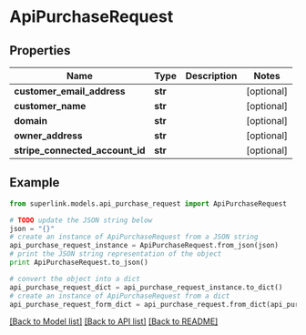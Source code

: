 # ApiPurchaseRequest


## Properties
Name | Type | Description | Notes
------------ | ------------- | ------------- | -------------
**customer_email_address** | **str** |  | [optional] 
**customer_name** | **str** |  | [optional] 
**domain** | **str** |  | [optional] 
**owner_address** | **str** |  | [optional] 
**stripe_connected_account_id** | **str** |  | [optional] 

## Example

```python
from superlink.models.api_purchase_request import ApiPurchaseRequest

# TODO update the JSON string below
json = "{}"
# create an instance of ApiPurchaseRequest from a JSON string
api_purchase_request_instance = ApiPurchaseRequest.from_json(json)
# print the JSON string representation of the object
print ApiPurchaseRequest.to_json()

# convert the object into a dict
api_purchase_request_dict = api_purchase_request_instance.to_dict()
# create an instance of ApiPurchaseRequest from a dict
api_purchase_request_form_dict = api_purchase_request.from_dict(api_purchase_request_dict)
```
[[Back to Model list]](../README.md#documentation-for-models) [[Back to API list]](../README.md#documentation-for-api-endpoints) [[Back to README]](../README.md)


